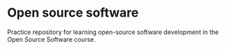 # Open source software
Practice repository for learning open-source software development in the Open Source Software course.
